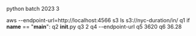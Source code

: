 python batch 2023 3

aws --endpoint-url=http://localhost:4566 s3 ls s3://nyc-duration/in/
q1 if __name__ == "__main__":
q2 __init__.py
q3 2
q4 --endpoint-url
q5 3620
q6 36.28
